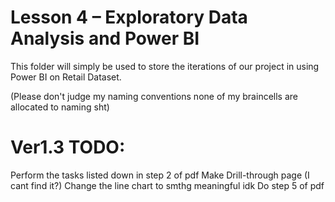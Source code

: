 # Lesson 4 – Exploratory Data Analysis and Power BI 
This folder will simply be used to store the iterations of our project in using Power BI on Retail Dataset.

(Please don't judge my naming conventions none of my braincells are allocated to naming sht)

# Ver1.3 TODO:
Perform the tasks listed down in step 2 of pdf
Make Drill-through page (I cant find it?)
Change the line chart to smthg meaningful idk
Do step 5 of pdf 
